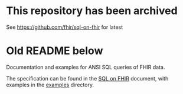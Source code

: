 # This repository has been archived
See https://github.com/fhir/sql-on-fhir for latest

# Old README below
Documentation and examples for ANSI SQL queries of FHIR data.

The specification can be found in the [SQL on FHIR](sql-on-fhir.md) document,
with examples in the [examples](examples/) directory.
